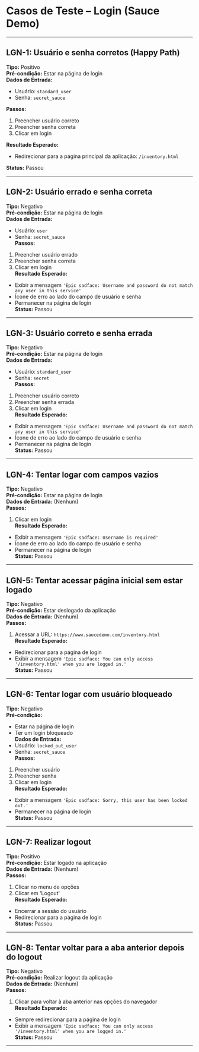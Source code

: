 # Casos de Teste – Login (Sauce Demo)

---

## LGN-1: Usuário e senha corretos (Happy Path) 

**Tipo:** Positivo  
**Pré-condição:** Estar na página de login  
**Dados de Entrada:**  
- Usuário: `standard_user`  
- Senha: `secret_sauce`
  
**Passos:**  
1. Preencher usuário correto  
2. Preencher senha correta  
3. Clicar em login
   
**Resultado Esperado:**  
- Redirecionar para a página principal da aplicação: `/inventory.html`
   
**Status:** Passou  

---

## LGN-2: Usuário errado e senha correta  
**Tipo:** Negativo  
**Pré-condição:** Estar na página de login  
**Dados de Entrada:**  
- Usuário: `user`  
- Senha: `secret_sauce`  
**Passos:**  
1. Preencher usuário errado  
2. Preencher senha correta  
3. Clicar em login  
**Resultado Esperado:**  
- Exibir a mensagem `'Epic sadface: Username and password do not match any user in this service'`  
- Ícone de erro ao lado do campo de usuário e senha  
- Permanecer na página de login  
**Status:** Passou  

---

## LGN-3: Usuário correto e senha errada  
**Tipo:** Negativo  
**Pré-condição:** Estar na página de login  
**Dados de Entrada:**  
- Usuário: `standard_user`  
- Senha: `secret`  
**Passos:**  
1. Preencher usuário correto  
2. Preencher senha errada  
3. Clicar em login  
**Resultado Esperado:**  
- Exibir a mensagem `'Epic sadface: Username and password do not match any user in this service'`  
- Ícone de erro ao lado do campo de usuário e senha  
- Permanecer na página de login  
**Status:** Passou  

---

## LGN-4: Tentar logar com campos vazios  
**Tipo:** Negativo  
**Pré-condição:** Estar na página de login  
**Dados de Entrada:** (Nenhum)  
**Passos:**  
1. Clicar em login  
**Resultado Esperado:**  
- Exibir a mensagem `'Epic sadface: Username is required'`  
- Ícone de erro ao lado do campo de usuário e senha  
- Permanecer na página de login  
**Status:** Passou  

---

## LGN-5: Tentar acessar página inicial sem estar logado  
**Tipo:** Negativo  
**Pré-condição:** Estar deslogado da aplicação  
**Dados de Entrada:** (Nenhum)  
**Passos:**  
1. Acessar a URL: `https://www.saucedemo.com/inventory.html`  
**Resultado Esperado:**  
- Redirecionar para a página de login  
- Exibir a mensagem `'Epic sadface: You can only access '/inventory.html' when you are logged in.'`  
**Status:** Passou  

---

## LGN-6: Tentar logar com usuário bloqueado  
**Tipo:** Negativo  
**Pré-condição:**  
- Estar na página de login  
- Ter um login bloqueado  
**Dados de Entrada:**  
- Usuário: `locked_out_user`  
- Senha: `secret_sauce`  
**Passos:**  
1. Preencher usuário  
2. Preencher senha  
3. Clicar em login  
**Resultado Esperado:**  
- Exibir a mensagem `'Epic sadface: Sorry, this user has been locked out.'`  
- Permanecer na página de login  
**Status:** Passou  

---

## LGN-7: Realizar logout  
**Tipo:** Positivo  
**Pré-condição:** Estar logado na aplicação  
**Dados de Entrada:** (Nenhum)  
**Passos:**  
1. Clicar no menu de opções  
2. Clicar em 'Logout'  
**Resultado Esperado:**  
- Encerrar a sessão do usuário  
- Redirecionar para a página de login  
**Status:** Passou  

---

## LGN-8: Tentar voltar para a aba anterior depois do logout  
**Tipo:** Negativo  
**Pré-condição:** Realizar logout da aplicação  
**Dados de Entrada:** (Nenhum)  
**Passos:**  
1. Clicar para voltar à aba anterior nas opções do navegador  
**Resultado Esperado:**  
- Sempre redirecionar para a página de login  
- Exibir a mensagem `'Epic sadface: You can only access '/inventory.html' when you are logged in.'`  
**Status:** Passou  

---
